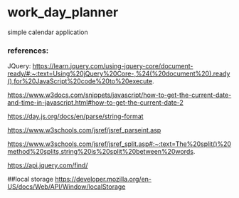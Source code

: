 # work_day_planner
simple calendar application
### references:
JQuery:
https://learn.jquery.com/using-jquery-core/document-ready/#:~:text=Using%20jQuery%20Core-,%24(%20document%20).ready(),for%20JavaScript%20code%20to%20execute.

https://www.w3docs.com/snippets/javascript/how-to-get-the-current-date-and-time-in-javascript.html#how-to-get-the-current-date-2

https://day.js.org/docs/en/parse/string-format

https://www.w3schools.com/jsref/jsref_parseint.asp

https://www.w3schools.com/jsref/jsref_split.asp#:~:text=The%20split()%20method%20splits,string%20is%20split%20between%20words.

https://api.jquery.com/find/

##local storage
https://developer.mozilla.org/en-US/docs/Web/API/Window/localStorage